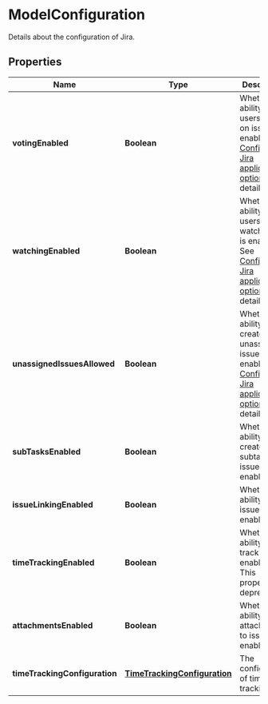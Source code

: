 

# ModelConfiguration

Details about the configuration of Jira.

## Properties

Name | Type | Description | Notes
------------ | ------------- | ------------- | -------------
**votingEnabled** | **Boolean** | Whether the ability for users to vote on issues is enabled. See [Configuring Jira application options](https://confluence.atlassian.com/x/uYXKM) for details. |  [optional] [readonly]
**watchingEnabled** | **Boolean** | Whether the ability for users to watch issues is enabled. See [Configuring Jira application options](https://confluence.atlassian.com/x/uYXKM) for details. |  [optional] [readonly]
**unassignedIssuesAllowed** | **Boolean** | Whether the ability to create unassigned issues is enabled. See [Configuring Jira application options](https://confluence.atlassian.com/x/uYXKM) for details. |  [optional] [readonly]
**subTasksEnabled** | **Boolean** | Whether the ability to create subtasks for issues is enabled. |  [optional] [readonly]
**issueLinkingEnabled** | **Boolean** | Whether the ability to link issues is enabled. |  [optional] [readonly]
**timeTrackingEnabled** | **Boolean** | Whether the ability to track time is enabled. This property is deprecated. |  [optional] [readonly]
**attachmentsEnabled** | **Boolean** | Whether the ability to add attachments to issues is enabled. |  [optional] [readonly]
**timeTrackingConfiguration** | [**TimeTrackingConfiguration**](TimeTrackingConfiguration.md) | The configuration of time tracking. |  [optional] [readonly]



